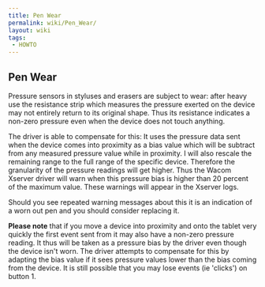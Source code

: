 ```yaml
---
title: Pen Wear
permalink: wiki/Pen_Wear/
layout: wiki
tags:
 - HOWTO
---
```


Pen Wear
--------

Pressure sensors in styluses and erasers are subject to wear: after
heavy use the resistance strip which measures the pressure exerted on
the device may not entirely return to its original shape. Thus its
resistance indicates a non-zero pressure even when the device does not
touch anything.

The driver is able to compensate for this: It uses the pressure data
sent when the device comes into proximity as a bias value which will be
subtract from any measured pressure value while in proximity. I will
also rescale the remaining range to the full range of the specific
device. Therefore the granularity of the pressure readings will get
higher. Thus the Wacom Xserver driver will warn when this pressure bias
is higher than 20 percent of the maximum value. These warnings will
appear in the Xserver logs.

Should you see repeated warning messages about this it is an indication
of a worn out pen and you should consider replacing it.

**Please note** that if you move a device into proximity and onto the
tablet very quickly the first event sent from it may also have a
non-zero pressure reading. It thus will be taken as a pressure bias by
the driver even though the device isn't worn. The driver attempts to
compensate for this by adapting the bias value if it sees pressure
values lower than the bias coming from the device. It is still possible
that you may lose events (ie 'clicks') on button 1.
